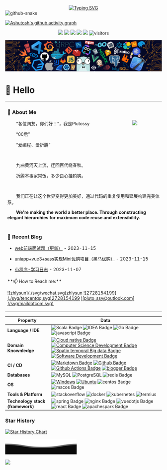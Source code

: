 <!-- dynamic typing effect 动态打字效果 -->

<div align="center">
    <a href="https://blog.csdn.net/Pluto_ssy" target='_blank'>
    <img src="https://readme-typing-svg.demolab.com?font=Fira+Code&pause=1000&width=435&lines=console.log(%22Hello%2C%20World%22);Welcome to my profile!&center=true&size=27" alt="Typing SVG" />
    </a>
</div>

<!-- Snake Code Contribution Map 贪吃蛇代码贡献图 -->

<picture>
  <source media="(prefers-color-scheme: dark)" srcset="https://cdn.jsdelivr.net/gh/sun0225SUN/sun0225SUN/profile-snake-contrib/github-contribution-grid-snake-dark.svg" />
  <source media="(prefers-color-scheme: light)" srcset="https://cdn.jsdelivr.net/gh/sun0225SUN/sun0225SUN/profile-snake-contrib/github-contribution-grid-snake.svg" />
  <img alt="github-snake" src="https://cdn.jsdelivr.net/gh/sun0225SUN/sun0225SUN/profile-snake-contrib/github-contribution-grid-snake-dark.svg" /> 
</picture>

<!--   Github活动统计图 -->
[![Ashutosh's github activity graph](https://github-readme-activity-graph.vercel.app/graph?username=Plutossy&theme=react-dark)](https://github.com/Plutossy/Plutossy)

<!--   状态栏 -->

<p align="center">
    <a href="https://github.com/Plutossy/Plutossy"><img src="https://img.shields.io/badge/status-updating-brightgreen.svg"></a>
    <a href="https://github.com/vuejs/cpython"><img src="https://img.shields.io/badge/Vue-3.00-FF1493.svg"></a>
    <a href="https://github.com/Plutossy/PsMusic/graphs/contributors"><img src="https://img.shields.io/github/contributors/Plutossy/PsMusic?color=blue"></a>
    <a href="https://github.com/Plutossy/PsMusic/stargazers"><img src="https://img.shields.io/github/stars/Plutossy/PsMusic.svg?logo=github"></a>
    <a href="https://github.com/Plutossy/PsMusic/network/members"><img src="https://img.shields.io/github/forks/Plutossy/PsMusic.svg?color=blue&logo=github"></a>
    <img src="https://visitor-badge.laobi.icu/badge?page_id=Plutossy.PsMusic" alt="visitors"/>   
</p>


<!--  Header图 -->
![](./assets/header_.png)

<!--  个人信息介绍 -->

#  🙋 Hello

<table>
<tr><td>


<!-- About me 关于我 -->

### 🤺 About Me

<img align="right" width="88" src="https://cdn.jsdelivr.net/gh/sun0225SUN/sun0225SUN/assets/images/steven.png" />


<p>&emsp;&emsp;“各位网友，你们好！”，我是Plutossy</p>
<p>&emsp;&emsp;“00后”</p>
<p>&emsp;&emsp;“爱编程、爱折腾”</p>
<br>
<p>&emsp;&emsp;九曲黄河天上流，迂回百代绕春秋。</p>
<p>&emsp;&emsp;折腾本事家常饭，多少良心挂钓钩。</p>
<br>
<p>&emsp;&emsp;我们正在让这个世界变得更加美好，通过代码的重复使用和延展构建完美体系。</p>
<p><strong>&emsp;&emsp;We're making the world a better place. Through constructing elegant hierarchies for maximum code reuse and extensibility.</strong></p>

</td></tr>

<tr><td>

<!-- 近期博客 -->

### 📃 Recent Blog

<!-- <img align="right" width="88" src="https://cdn.jsdelivr.net/gh/sun0225SUN/sun0225SUN/assets/images/astronaut.png" /> -->
<!-- START_SECTION:blog -->

* <a href='https://blog.csdn.net/Pluto_ssy/article/details/134417230' target='_blank'>web前端面试题（更新）</a> - 2023-11-15

* <a href='https://blog.csdn.net/Pluto_ssy/article/details/134415317' target='_blank'>uniapp+vue3+sass实现Mini优购项目（黑马优购）</a> - 2023-11-15

* <a href='https://blog.csdn.net/Pluto_ssy/article/details/134264532' target='_blank'>小程序-学习日志</a> - 2023-11-07
  <!-- END_SECTION:blog -->
</td></tr>

<tr><td>
**📫 How to Reach me:**
<p align="left">
<a href="javascript:;">![zhlysun](./svg/wechat.svg)zhlysun</a>
<a href="javascript:;">![2728154199](./svg/tencentqq.svg)2728154199</a>
<a href="mailto:pluto_ssy@outlook.com" target="blank">![pluto_ssy@outlook.com](/svg/maildotcom.svg)</a>
</p>
</td></tr>

</table>


<!--   技术栈 -->
<!--   图标网址：https://simpleicons.org/ -->

| Property                         | Data                                                         |
| -------------------------------- | ------------------------------------------------------------ |
| **Language / IDE**               | ![Scala Badge](https://img.shields.io/badge/-Scala-DC322F?style=flat&logo=Scala&logoColor=white) ![IDEA Badge](https://img.shields.io/badge/-IDEA-000000?style=flat&logo=intellijidea&logoColor=white) ![Go Badge](https://img.shields.io/badge/-Go-00ADD8?style=flat&logo=go&logoColor=white) ![javascript Badge](https://img.shields.io/badge/-JavaScript-F7DF1E?style=flat&logo=javascript&logoColor=white) |
| **Domain Knownledge**            | [![Cloud native Badge](https://img.shields.io/badge/-Cloud%20native-01D277?style=flat&logoColor=white)](https://github.com/Plutossy/Plutossy) [![Computer Science Development Badge](https://img.shields.io/badge/-Computer%20Science-FAB040?style=flat&logoColor=white)](https://github.com/Plutossy?tab=repositories) [![Spatio temporal Big data Badge](https://img.shields.io/badge/-Spatio%20temporal%20Big%20data-4C8CBF?style=flat&logoColor=white)](https://github.com/Plutossy?tab=repositories) [![Software Development Badge](https://img.shields.io/badge/-Software%20Development-FF6600?style=flat&logoColor=white)](https://github.com/Plutossy?tab=repositories) |
| **CI / CD**                      | [![Markdown Badge](https://img.shields.io/badge/-Markdown-2088FF?style=flat&logo=Markdown&logoColor=white)](https://github.com/Plutossy/Plutossy) [![Github Badge](https://img.shields.io/badge/-Github%20-2088FF?style=flat&logo=Github&logoColor=white)](https://github.com/Plutossy/Plutossy) [![Github Actions Badge](https://img.shields.io/badge/-Git%20-2088FF?style=flat&logo=Git&logoColor=white)](https://github.com/Plutossy/Plutossy) [![blogger Badge](https://img.shields.io/badge/-Blogger%20-2088FF?style=flat&logo=blogger&logoColor=white)](https://github.com/Plutossy/Plutossy) |
| **Databases**                    | <img alt="MySQL" src="https://camo.githubusercontent.com/e863bc79abf7a53150665ce9eb1a93f4fb6183af46bc3fb345ee5562736eb23c/68747470733a2f2f696d672e736869656c64732e696f2f62616467652f4d7953514c2d2532333030662e7376673f6c6f676f3d6d7973716c266c6f676f436f6c6f723d7768697465" data-canonical-src="https://img.shields.io/badge/MySQL-%2300f.svg?logo=mysql&amp;logoColor=white" style="max-width: 100%;"> <img src="https://img.shields.io/badge/-PostgreSQL-black?style=flat-square&amp;logo=postgresql&amp;logoColor=blue" style="max-width: 100%;" alt="PostgreSQL" data-canonical-src="https://img.shields.io/badge/-PostgreSQL-black?style=flat-square&amp;logo=postgresql&amp;logoColor=blue" style="max-width: 100%;"> ![redis Badge](https://img.shields.io/badge/-Redis-DC382D?style=flat&logo=redis&logoColor=white) |
| **OS**                           | <a target="_blank" rel="noopener noreferrer" href="https://camo.githubusercontent.com/b44114213a5a462903bd69611bb6846f1dc41fe6f3230bd37c67c3d4eb65f08c/68747470733a2f2f696d672e736869656c64732e696f2f62616467652f2d57696e646f77732d626c61636b3f7374796c653d666c61742d737175617265266c6f676f3d77696e646f7773266c6f676f436f6c6f723d626c7565"><img src="https://camo.githubusercontent.com/b44114213a5a462903bd69611bb6846f1dc41fe6f3230bd37c67c3d4eb65f08c/68747470733a2f2f696d672e736869656c64732e696f2f62616467652f2d57696e646f77732d626c61636b3f7374796c653d666c61742d737175617265266c6f676f3d77696e646f7773266c6f676f436f6c6f723d626c7565" alt="Windows" data-canonical-src="https://img.shields.io/badge/-Windows-black?style=flat-square&amp;logo=windows&amp;logoColor=blue" style="max-width: 100%;"></a> <a target="_blank" rel="noopener noreferrer" href="https://camo.githubusercontent.com/9c4bc049e33f41f122342a1714ccf872c34098a9f2c593c33c2322cf0129fa04/68747470733a2f2f696d672e736869656c64732e696f2f62616467652f2d5562756e74752d626c61636b3f7374796c653d666c61742d737175617265266c6f676f3d7562756e7475"><img src="https://camo.githubusercontent.com/9c4bc049e33f41f122342a1714ccf872c34098a9f2c593c33c2322cf0129fa04/68747470733a2f2f696d672e736869656c64732e696f2f62616467652f2d5562756e74752d626c61636b3f7374796c653d666c61742d737175617265266c6f676f3d7562756e7475" alt="Ubuntu" data-canonical-src="https://img.shields.io/badge/-Ubuntu-black?style=flat-square&amp;logo=ubuntu" style="max-width: 100%;"></a> ![centos Badge](https://img.shields.io/badge/-Centos-262577?style=flat&logo=centos&logoColor=white) ![macos Badge](https://img.shields.io/badge/-MacOS-000000?style=flat&logo=macos&logoColor=white) |
| **Tools & Platform**             | ![stackoverflow](https://img.shields.io/badge/StackOverflow-F58025?style=for-the-badge&logo=stackoverflow&color=525252) ![docker](https://img.shields.io/badge/Docker-2496ED?style=for-the-badge&logo=docker&logoColor=white) ![kubernetes](https://img.shields.io/badge/Kubernetes-326CE5?style=for-the-badge&logo=kubernetes&logoColor=white) ![termius](https://img.shields.io/badge/Termius-000000?style=for-the-badge&logo=termius&logoColor=white) |
| **Technology stack (framework)** | ![spring Badge](https://img.shields.io/badge/-Spring-6DB33F?style=flat&logo=spring&logoColor=white) ![nginx Badge](https://img.shields.io/badge/-Nginx-009639?style=flat&logo=nginx&logoColor=white) ![vuedotjs Badge](https://img.shields.io/badge/-Vue-4FC08D?style=flat&logo=vuedotjs&logoColor=white) ![react Badge](https://img.shields.io/badge/-React-61DAFB?style=flat&logo=react&logoColor=white) ![apachespark Badge](https://img.shields.io/badge/-Spark-E25A1C?style=flat&logo=apachespark&logoColor=white) |

### Star History

[![Star History Chart](https://api.star-history.com/svg?repos=binwenwu/binwenwu&type=Date)](https://star-history.com/#binwenwu/binwenwu&Date)


![](./svg/Bottom_down.svg)

<!-- just img 图片 -->
<img src="https://cdn.jsdelivr.net/gh/sun0225SUN/sun0225SUN/assets/images/rocket.png"/>
